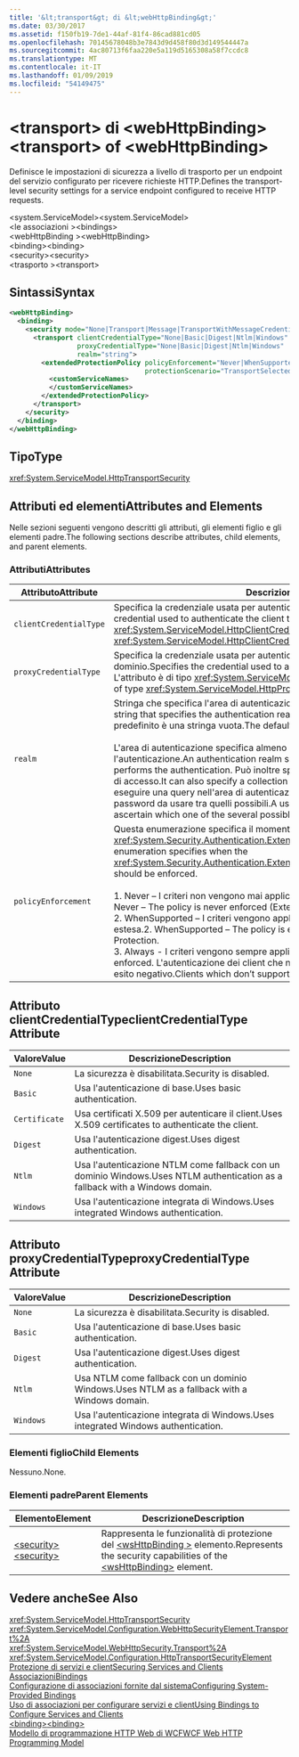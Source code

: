 ```yaml
---
title: '&lt;transport&gt; di &lt;webHttpBinding&gt;'
ms.date: 03/30/2017
ms.assetid: f150fb19-7de1-44af-81f4-86cad881cd05
ms.openlocfilehash: 70145678048b3e7843d9d458f80d3d149544447a
ms.sourcegitcommit: 4ac80713f6faa220e5a119d5165308a58f7ccdc8
ms.translationtype: MT
ms.contentlocale: it-IT
ms.lasthandoff: 01/09/2019
ms.locfileid: "54149475"
---
```

# <a name="lttransportgt-of-ltwebhttpbindinggt"></a><span data-ttu-id="71f15-102">&lt;transport&gt; di &lt;webHttpBinding&gt;</span><span class="sxs-lookup"><span data-stu-id="71f15-102">&lt;transport&gt; of &lt;webHttpBinding&gt;</span></span>
<span data-ttu-id="71f15-103">Definisce le impostazioni di sicurezza a livello di trasporto per un endpoint del servizio configurato per ricevere richieste HTTP.</span><span class="sxs-lookup"><span data-stu-id="71f15-103">Defines the transport-level security settings for a service endpoint configured to receive HTTP requests.</span></span>  
  
 <span data-ttu-id="71f15-104">\<system.ServiceModel></span><span class="sxs-lookup"><span data-stu-id="71f15-104">\<system.ServiceModel></span></span>  
<span data-ttu-id="71f15-105">\<le associazioni ></span><span class="sxs-lookup"><span data-stu-id="71f15-105">\<bindings></span></span>  
<span data-ttu-id="71f15-106">\<webHttpBinding ></span><span class="sxs-lookup"><span data-stu-id="71f15-106">\<webHttpBinding></span></span>  
<span data-ttu-id="71f15-107">\<binding></span><span class="sxs-lookup"><span data-stu-id="71f15-107">\<binding></span></span>  
<span data-ttu-id="71f15-108">\<security></span><span class="sxs-lookup"><span data-stu-id="71f15-108">\<security></span></span>  
<span data-ttu-id="71f15-109">\<trasporto ></span><span class="sxs-lookup"><span data-stu-id="71f15-109">\<transport></span></span>  
  
## <a name="syntax"></a><span data-ttu-id="71f15-110">Sintassi</span><span class="sxs-lookup"><span data-stu-id="71f15-110">Syntax</span></span>  
  
```xml  
<webHttpBinding>
  <binding>
    <security mode="None|Transport|Message|TransportWithMessageCredential|TransportCredentialOnly">
      <transport clientCredentialType="None|Basic|Digest|Ntlm|Windows"
                 proxyCredentialType="None|Basic|Digest|Ntlm|Windows"
                 realm="string">
        <extendedProtectionPolicy policyEnforcement="Never|WhenSupported|Always"
                                  protectionScenario="TransportSelected|TrustedProxy">
          <customServiceNames>
          </customServiceNames>
        </extendedProtectionPolicy>
      </transport>
    </security>
  </binding>
</webHttpBinding>
```  
  
## <a name="type"></a><span data-ttu-id="71f15-111">Tipo</span><span class="sxs-lookup"><span data-stu-id="71f15-111">Type</span></span>  
 <xref:System.ServiceModel.HttpTransportSecurity>  
  
## <a name="attributes-and-elements"></a><span data-ttu-id="71f15-112">Attributi ed elementi</span><span class="sxs-lookup"><span data-stu-id="71f15-112">Attributes and Elements</span></span>  
 <span data-ttu-id="71f15-113">Nelle sezioni seguenti vengono descritti gli attributi, gli elementi figlio e gli elementi padre.</span><span class="sxs-lookup"><span data-stu-id="71f15-113">The following sections describe attributes, child elements, and parent elements.</span></span>  
  
### <a name="attributes"></a><span data-ttu-id="71f15-114">Attributi</span><span class="sxs-lookup"><span data-stu-id="71f15-114">Attributes</span></span>  
  
|<span data-ttu-id="71f15-115">Attributo</span><span class="sxs-lookup"><span data-stu-id="71f15-115">Attribute</span></span>|<span data-ttu-id="71f15-116">Descrizione</span><span class="sxs-lookup"><span data-stu-id="71f15-116">Description</span></span>|  
|---------------|-----------------|  
|`clientCredentialType`|<span data-ttu-id="71f15-117">Specifica la credenziale usata per autenticare il client presso il servizio.</span><span class="sxs-lookup"><span data-stu-id="71f15-117">Specifies the credential used to authenticate the client to the service.</span></span> <span data-ttu-id="71f15-118">L'attributo è di tipo <xref:System.ServiceModel.HttpClientCredentialType>.</span><span class="sxs-lookup"><span data-stu-id="71f15-118">This attribute is of type <xref:System.ServiceModel.HttpClientCredentialType>.</span></span>|  
|`proxyCredentialType`|<span data-ttu-id="71f15-119">Specifica la credenziale usata per autenticare il client presso un proxy di dominio.</span><span class="sxs-lookup"><span data-stu-id="71f15-119">Specifies the credential used to authenticate the client to a domain proxy.</span></span> <span data-ttu-id="71f15-120">L'attributo è di tipo <xref:System.ServiceModel.HttpProxyCredentialType>.</span><span class="sxs-lookup"><span data-stu-id="71f15-120">This attribute is of type <xref:System.ServiceModel.HttpProxyCredentialType>.</span></span>|  
|`realm`|<span data-ttu-id="71f15-121">Stringa che specifica l'area di autenticazione per l'autenticazione di base o digest.</span><span class="sxs-lookup"><span data-stu-id="71f15-121">A string that specifies the authentication realm for digest or basic authentication.</span></span> <span data-ttu-id="71f15-122">Il valore predefinito è una stringa vuota.</span><span class="sxs-lookup"><span data-stu-id="71f15-122">The default is an empty string.</span></span><br /><br /> <span data-ttu-id="71f15-123">L'area di autenticazione specifica almeno il nome dell'host che esegue l'autenticazione.</span><span class="sxs-lookup"><span data-stu-id="71f15-123">An authentication realm specifies at least the name of the host that performs the authentication.</span></span> <span data-ttu-id="71f15-124">Può inoltre specificare una raccolta di utenti aventi diritto di accesso.</span><span class="sxs-lookup"><span data-stu-id="71f15-124">It can also specify a collection of users that has access.</span></span> <span data-ttu-id="71f15-125">Un utente può eseguire una query nell'area di autenticazione per verificare i nomi utente e le password da usare tra quelli possibili.</span><span class="sxs-lookup"><span data-stu-id="71f15-125">A user can query the authentication realm to ascertain which one of the several possible usernames and passwords can be used.</span></span>|  
|`policyEnforcement`|<span data-ttu-id="71f15-126">Questa enumerazione specifica il momento in cui deve essere applicato l'oggetto <xref:System.Security.Authentication.ExtendedProtection.ExtendedProtectionPolicy>.</span><span class="sxs-lookup"><span data-stu-id="71f15-126">This enumeration specifies when the <xref:System.Security.Authentication.ExtendedProtection.ExtendedProtectionPolicy> should be enforced.</span></span><br /><br /> <span data-ttu-id="71f15-127">1.  Never – I criteri non vengono mai applicati e la protezione estesa è disabilitata.</span><span class="sxs-lookup"><span data-stu-id="71f15-127">1.  Never – The policy is never enforced (Extended Protection is disabled).</span></span><br /><span data-ttu-id="71f15-128">2.  WhenSupported – I criteri vengono applicati solo se il client supporta la protezione estesa.</span><span class="sxs-lookup"><span data-stu-id="71f15-128">2.  WhenSupported – The policy is enforced only if the client supports Extended Protection.</span></span><br /><span data-ttu-id="71f15-129">3.  Always - I criteri vengono sempre applicati.</span><span class="sxs-lookup"><span data-stu-id="71f15-129">3.  Always – The policy is always enforced.</span></span> <span data-ttu-id="71f15-130">L'autenticazione dei client che non supportano la protezione estesa avrà esito negativo.</span><span class="sxs-lookup"><span data-stu-id="71f15-130">Clients which don’t support Extended Protection will fail to authenticate.</span></span>|  
  
## <a name="clientcredentialtype-attribute"></a><span data-ttu-id="71f15-131">Attributo clientCredentialType</span><span class="sxs-lookup"><span data-stu-id="71f15-131">clientCredentialType Attribute</span></span>  
  
|<span data-ttu-id="71f15-132">Valore</span><span class="sxs-lookup"><span data-stu-id="71f15-132">Value</span></span>|<span data-ttu-id="71f15-133">Descrizione</span><span class="sxs-lookup"><span data-stu-id="71f15-133">Description</span></span>|  
|-----------|-----------------|  
|`None`|<span data-ttu-id="71f15-134">La sicurezza è disabilitata.</span><span class="sxs-lookup"><span data-stu-id="71f15-134">Security is disabled.</span></span>|  
|`Basic`|<span data-ttu-id="71f15-135">Usa l'autenticazione di base.</span><span class="sxs-lookup"><span data-stu-id="71f15-135">Uses basic authentication.</span></span>|  
|`Certificate`|<span data-ttu-id="71f15-136">Usa certificati X.509 per autenticare il client.</span><span class="sxs-lookup"><span data-stu-id="71f15-136">Uses X.509 certificates to authenticate the client.</span></span>|  
|`Digest`|<span data-ttu-id="71f15-137">Usa l'autenticazione digest.</span><span class="sxs-lookup"><span data-stu-id="71f15-137">Uses digest authentication.</span></span>|  
|`Ntlm`|<span data-ttu-id="71f15-138">Usa l'autenticazione NTLM come fallback con un dominio Windows.</span><span class="sxs-lookup"><span data-stu-id="71f15-138">Uses NTLM authentication as a fallback with a Windows domain.</span></span>|  
|`Windows`|<span data-ttu-id="71f15-139">Usa l'autenticazione integrata di Windows.</span><span class="sxs-lookup"><span data-stu-id="71f15-139">Uses integrated Windows authentication.</span></span>|  
  
## <a name="proxycredentialtype-attribute"></a><span data-ttu-id="71f15-140">Attributo proxyCredentialType</span><span class="sxs-lookup"><span data-stu-id="71f15-140">proxyCredentialType Attribute</span></span>  
  
|<span data-ttu-id="71f15-141">Valore</span><span class="sxs-lookup"><span data-stu-id="71f15-141">Value</span></span>|<span data-ttu-id="71f15-142">Descrizione</span><span class="sxs-lookup"><span data-stu-id="71f15-142">Description</span></span>|  
|-----------|-----------------|  
|`None`|<span data-ttu-id="71f15-143">La sicurezza è disabilitata.</span><span class="sxs-lookup"><span data-stu-id="71f15-143">Security is disabled.</span></span>|  
|`Basic`|<span data-ttu-id="71f15-144">Usa l'autenticazione di base.</span><span class="sxs-lookup"><span data-stu-id="71f15-144">Uses basic authentication.</span></span>|  
|`Digest`|<span data-ttu-id="71f15-145">Usa l'autenticazione digest.</span><span class="sxs-lookup"><span data-stu-id="71f15-145">Uses digest authentication.</span></span>|  
|`Ntlm`|<span data-ttu-id="71f15-146">Usa NTLM come fallback con un dominio Windows.</span><span class="sxs-lookup"><span data-stu-id="71f15-146">Uses NTLM as a fallback with a Windows domain.</span></span>|  
|`Windows`|<span data-ttu-id="71f15-147">Usa l'autenticazione integrata di Windows.</span><span class="sxs-lookup"><span data-stu-id="71f15-147">Uses integrated Windows authentication.</span></span>|  
  
### <a name="child-elements"></a><span data-ttu-id="71f15-148">Elementi figlio</span><span class="sxs-lookup"><span data-stu-id="71f15-148">Child Elements</span></span>  
 <span data-ttu-id="71f15-149">Nessuno.</span><span class="sxs-lookup"><span data-stu-id="71f15-149">None.</span></span>  
  
### <a name="parent-elements"></a><span data-ttu-id="71f15-150">Elementi padre</span><span class="sxs-lookup"><span data-stu-id="71f15-150">Parent Elements</span></span>  
  
|<span data-ttu-id="71f15-151">Elemento</span><span class="sxs-lookup"><span data-stu-id="71f15-151">Element</span></span>|<span data-ttu-id="71f15-152">Descrizione</span><span class="sxs-lookup"><span data-stu-id="71f15-152">Description</span></span>|  
|-------------|-----------------|  
|[<span data-ttu-id="71f15-153">\<security></span><span class="sxs-lookup"><span data-stu-id="71f15-153">\<security></span></span>](../../../../../docs/framework/configure-apps/file-schema/wcf/security-of-webhttpbinding.md)|<span data-ttu-id="71f15-154">Rappresenta le funzionalità di protezione del [ \<wsHttpBinding >](../../../../../docs/framework/configure-apps/file-schema/wcf/wshttpbinding.md) elemento.</span><span class="sxs-lookup"><span data-stu-id="71f15-154">Represents the security capabilities of the [\<wsHttpBinding>](../../../../../docs/framework/configure-apps/file-schema/wcf/wshttpbinding.md) element.</span></span>|  
  
## <a name="see-also"></a><span data-ttu-id="71f15-155">Vedere anche</span><span class="sxs-lookup"><span data-stu-id="71f15-155">See Also</span></span>  
 <xref:System.ServiceModel.HttpTransportSecurity>  
 <xref:System.ServiceModel.Configuration.WebHttpSecurityElement.Transport%2A>  
 <xref:System.ServiceModel.WebHttpSecurity.Transport%2A>  
 <xref:System.ServiceModel.Configuration.HttpTransportSecurityElement>  
 [<span data-ttu-id="71f15-156">Protezione di servizi e client</span><span class="sxs-lookup"><span data-stu-id="71f15-156">Securing Services and Clients</span></span>](../../../../../docs/framework/wcf/feature-details/securing-services-and-clients.md)  
 [<span data-ttu-id="71f15-157">Associazioni</span><span class="sxs-lookup"><span data-stu-id="71f15-157">Bindings</span></span>](../../../../../docs/framework/wcf/bindings.md)  
 [<span data-ttu-id="71f15-158">Configurazione di associazioni fornite dal sistema</span><span class="sxs-lookup"><span data-stu-id="71f15-158">Configuring System-Provided Bindings</span></span>](../../../../../docs/framework/wcf/feature-details/configuring-system-provided-bindings.md)  
 [<span data-ttu-id="71f15-159">Uso di associazioni per configurare servizi e client</span><span class="sxs-lookup"><span data-stu-id="71f15-159">Using Bindings to Configure Services and Clients</span></span>](../../../../../docs/framework/wcf/using-bindings-to-configure-services-and-clients.md)  
 [<span data-ttu-id="71f15-160">\<binding></span><span class="sxs-lookup"><span data-stu-id="71f15-160">\<binding></span></span>](../../../../../docs/framework/misc/binding.md)  
 [<span data-ttu-id="71f15-161">Modello di programmazione HTTP Web di WCF</span><span class="sxs-lookup"><span data-stu-id="71f15-161">WCF Web HTTP Programming Model</span></span>](../../../../../docs/framework/wcf/feature-details/wcf-web-http-programming-model.md)
